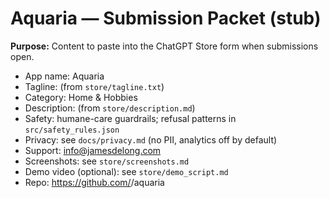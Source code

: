 # Aquaria — Submission Packet (stub)
**Purpose:** Content to paste into the ChatGPT Store form when submissions open.

- App name: Aquaria
- Tagline: (from `store/tagline.txt`)
- Category: Home & Hobbies
- Description: (from `store/description.md`)
- Safety: humane-care guardrails; refusal patterns in `src/safety_rules.json`
- Privacy: see `docs/privacy.md` (no PII, analytics off by default)
- Support: info@jamesdelong.com
- Screenshots: see `store/screenshots.md`
- Demo video (optional): see `store/demo_script.md`
- Repo: https://github.com/<yourname>/aquaria
